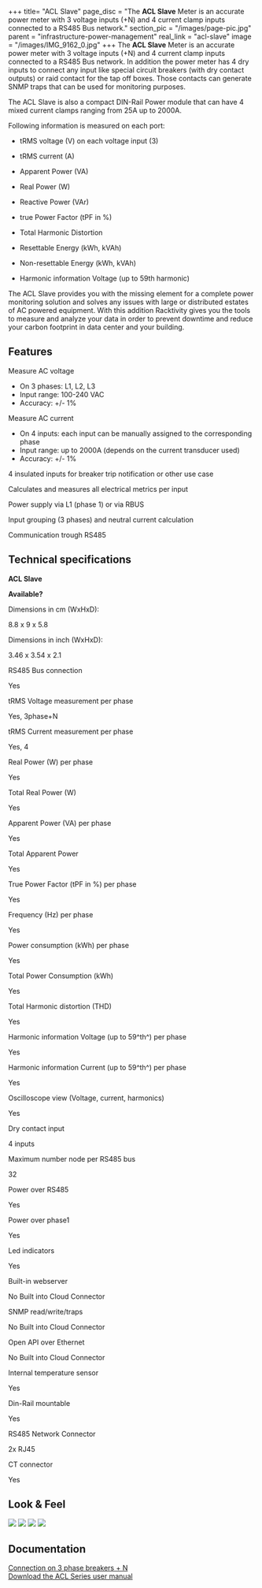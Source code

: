 +++
title= "ACL Slave"
page_disc = "The **ACL Slave** Meter is an accurate power meter with 3 voltage inputs (+N) and 4 current clamp inputs connected to a RS485 Bus network."
section_pic = "/images/page-pic.jpg"
parent = "infrastructure-power-management"
real_link = "acl-slave"
image = "/images/IMG_9162_0.jpg"
+++
The **ACL Slave** Meter is an accurate power meter with 3 voltage inputs (+N) and 4 current clamp inputs connected to a RS485 Bus network. In addition the power meter has 4 dry inputs to connect any input like special circuit breakers (with dry contact outputs) or raid contact for the tap off boxes. Those contacts can generate SNMP traps that can be used for monitoring purposes.

The ACL Slave is also a compact DIN-Rail Power module that can have 4 mixed current clamps ranging from 25A up to 2000A.

Following information is measured on each port:

- tRMS voltage (V) on each voltage input (3)

- tRMS current (A)

- Apparent Power (VA)

- Real Power (W)

- Reactive Power (VAr)

- true Power Factor (tPF in %)

- Total Harmonic Distortion

- Resettable Energy (kWh, kVAh)

- Non-resettable Energy (kWh, kVAh)

- Harmonic information Voltage (up to 59th harmonic)



The ACL Slave provides you with the missing element for a complete power monitoring solution and solves any issues with large or distributed estates of AC powered equipment. With this addition Racktivity gives you the tools to measure and analyze your data in order to prevent downtime and reduce your carbon footprint in data center and your building.


Features
--------

Measure AC voltage

-   On 3 phases: L1, L2, L3
-   Input range: 100-240 VAC
-   Accuracy: +/- 1%

Measure AC current

-   On 4 inputs: each input can be manually assigned to the corresponding phase
-   Input range: up to 2000A (depends on the current transducer used)
-   Accuracy: +/- 1%

4 insulated inputs for breaker trip notification or other use case

Calculates and measures all electrical metrics per input

Power supply via L1 (phase 1) or via RBUS

Input grouping (3 phases) and neutral current calculation

Communication trough RS485

Technical specifications
------------------------

**ACL Slave**

**Available?**

Dimensions in cm (WxHxD):

8.8 x 9 x 5.8

Dimensions in inch (WxHxD):

3.46 x 3.54 x 2.1

RS485 Bus connection

Yes

tRMS Voltage measurement per phase

Yes, 3phase+N

tRMS Current measurement per phase

Yes, 4

Real Power (W) per phase

Yes

Total Real Power (W)

Yes

Apparent Power (VA) per phase

Yes

Total Apparent Power

Yes

True Power Factor (tPF in %) per phase

Yes

Frequency (Hz) per phase

Yes

Power consumption (kWh) per phase

Yes

Total Power Consumption (kWh)

Yes

Total Harmonic distortion (THD)

Yes

Harmonic information Voltage (up to 59^th^) per phase

Yes

Harmonic information Current (up to 59^th^) per phase

Yes

Oscilloscope view (Voltage, current, harmonics)

Yes

Dry contact input

4 inputs

Maximum number node per RS485 bus

32

Power over RS485

Yes

Power over phase1

Yes

Led indicators

Yes

Built-in webserver

No Built into Cloud Connector

SNMP read/write/traps

No Built into Cloud Connector

Open API over Ethernet

No Built into Cloud Connector

Internal temperature sensor

Yes

Din-Rail mountable

Yes

RS485 Network Connector

2x RJ45

CT connector

Yes

Look & Feel
-----------

<a href="/images/IMG_9162_0.jpg" class="fancybox link">![](/images/IMG_9162_0.jpg)</a>
<a href="/images/IMG_9154-Edit.jpg" class="fancybox link">![](/images/IMG_9154-Edit.jpg)</a>
<a href="/images/IMG_9160.jpg" class="fancybox link">![](/images/IMG_9160.jpg)</a>
<a href="/images/4.jpg" class="fancybox link">![](/images/4.jpg)</a>


Documentation
-------------

[Connection on 3 phase breakers + N](/images/Tap%20off%20box_slave_3ph.jpg "Tap off box_slave_3ph.jpg")  
[Download the ACL Series user manual](/pdf/ACL%20Series%20-%20User%20Manual_11.pdf "ACL Series - User Manual.pdf")